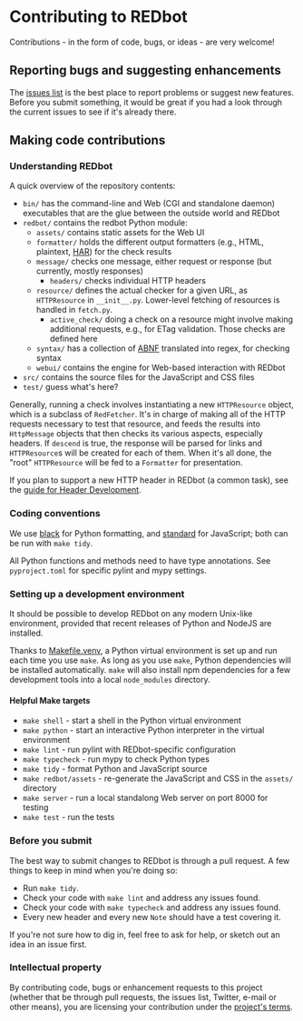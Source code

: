 # Contributing to REDbot

Contributions - in the form of code, bugs, or ideas - are very welcome!

## Reporting bugs and suggesting enhancements

The [issues list](https://github.com/mnot/redbot/issues) is the best place to report
problems or suggest new features. Before you submit something, it would be great if you had a look
through the current issues to see if it's already there.


## Making code contributions

### Understanding REDbot

A quick overview of the repository contents:

* `bin/` has the command-line and Web (CGI and standalone daemon) executables that are the glue between the outside world and REDbot
* `redbot/` contains the redbot Python module:
  * `assets/` contains static assets for the Web UI
  * `formatter/` holds the different output formatters (e.g., HTML, plaintext, [HAR](http://www.softwareishard.com/blog/har-12-spec/)) for the check results
  * `message/` checks one message, either request or response (but currently, mostly responses)
    * `headers/` checks individual HTTP headers
  * `resource/` defines the actual checker for a given URL, as `HTTPResource` in `__init__.py`. Lower-level fetching of resources is handled in `fetch.py`.
    * `active_check/` doing a check on a resource might involve making additional requests, e.g., for ETag validation. Those checks are defined here
  * `syntax/` has a collection of [ABNF](https://tools.ietf.org/html/rfc5234) translated into regex, for checking syntax
  * `webui/` contains the engine for Web-based interaction with REDbot
* `src/` contains the source files for the JavaScript and CSS files
* `test/` guess what's here?

Generally, running a check involves instantiating a new `HTTPResource` object, which is a subclass
of `RedFetcher`. It's in charge of making all of the HTTP requests necessary to test that resource,
and feeds the results into `HttpMessage` objects that then checks its various aspects, especially
headers. If `descend` is true, the response will be parsed for links and `HTTPResource`s will be
created for each of them. When it's all done, the "root" `HTTPResource` will be fed to a
`Formatter` for presentation.

If you plan to support a new HTTP header in REDbot (a common task), see the [guide for Header
Development](https://github.com/mnot/redbot/blob/master/redbot/message/headers/README.md).


### Coding conventions

We use [black](https://pypi.org/project/black/) for Python formatting, and [standard](https://standardjs.com) for JavaScript; both can be run with `make tidy`.

All Python functions and methods need to have type annotations. See `pyproject.toml` for specific pylint and mypy settings.


### Setting up a development environment

It should be possible to develop REDbot on any modern Unix-like environment, provided that recent releases of Python and NodeJS are installed.

Thanks to [Makefile.venv](https://github.com/sio/Makefile.venv), a Python virtual environment is set up and run each time you use `make`. As long as you use `make`, Python dependencies will be installed automatically. `make` will also install npm dependencies for a few development tools into a local `node_modules` directory.


#### Helpful Make targets

* `make shell` - start a shell in the Python virtual environment
* `make python` - start an interactive Python interpreter in the virtual environment
* `make lint` - run pylint with REDbot-specific configuration
* `make typecheck` - run mypy to check Python types
* `make tidy` - format Python and JavaScript source
* `make redbot/assets` - re-generate the JavaScript and CSS in the `assets/` directory
* `make server` - run a local standalong Web server on port 8000 for testing
* `make test` - run the tests


### Before you submit

The best way to submit changes to REDbot is through a pull request. A few things to keep in mind when you're doing so:

* Run `make tidy`.
* Check your code with `make lint` and address any issues found.
* Check your code with `make typecheck` and address any issues found.
* Every new header and every new `Note` should have a test covering it.

If you're not sure how to dig in, feel free to ask for help, or sketch out an idea in an issue
first.


### Intellectual property

By contributing code, bugs or enhancement requests to this project (whether that be through pull requests, the issues list, Twitter, e-mail or other means), you are licensing your contribution under the [project's terms](LICENSE.md).
